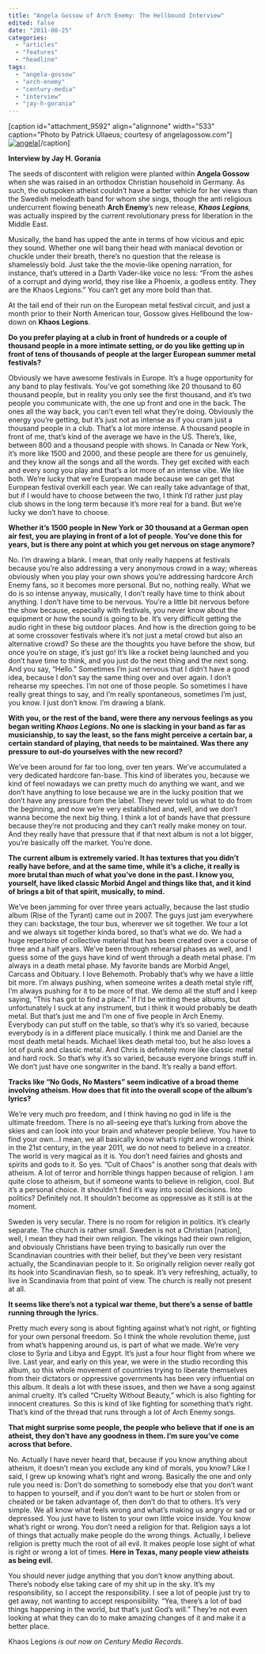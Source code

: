 ```yaml
---
title: "Angela Gossow of Arch Enemy: The Hellbound Interview"
edited: false
date: "2011-08-25"
categories:
  - "articles"
  - "features"
  - "headline"
tags:
  - "angela-gossow"
  - "arch-enemy"
  - "century-media"
  - "interview"
  - "jay-h-gorania"
---
```


\[caption id="attachment\_9592" align="alignnone" width="533" caption="Photo by Patrick Ullaeus; courtesy of angelagossow.com"\][![](http://www.hellbound.ca/wp-content/uploads/2011/08/angela-533x800.jpg "angela")](http://www.hellbound.ca/wp-content/uploads/2011/08/angela.jpg)\[/caption\]

**Interview by Jay H. Gorania**

The seeds of discontent with religion were planted within **Angela Gossow** when she was raised in an orthodox Christian household in Germany. As such, the outspoken atheist couldn’t have a better vehicle for her views than the Swedish melodeath band for whom she sings, though the anti religious undercurrent flowing beneath **Arch Enemy**’s new release, _**Khaos Legions**,_ was actually inspired by the current revolutionary press for liberation in the Middle East.

Musically, the band has upped the ante in terms of how vicious and epic they sound. Whether one will bang their head with maniacal devotion or chuckle under their breath, there’s no question that the release is shamelessly bold. Just take the the movie-like opening narration, for instance, that’s uttered in a Darth Vader-like voice no less: “From the ashes of a corrupt and dying world, they rise like a Phoenix, a godless entity. They are the Khaos Legions.” You can’t get any more bold than that.

At the tail end of their run on the European metal festival circuit, and just a month prior to their North American tour, Gossow gives Hellbound the low-down on **Khaos Legions**.

**Do you prefer playing at a club in front of hundreds or a couple of thousand people in a more intimate setting, or do you like getting up in front of tens of thousands of people at the larger European summer metal festivals?**

Obviously we have awesome festivals in Europe. It’s a huge opportunity for any band to play festivals. You’ve got something like 20 thousand to 60 thousand people, but in reality you only see the first thousand, and it’s two people you communicate with, the one up front and one in the back. The ones all the way back, you can’t even tell what they’re doing. Obviously the energy you’re getting, but it’s just not as intense as if you cram just a thousand people in a club. That’s a lot more intense. A thousand people in front of me, that’s kind of the average we have in the US. There’s, like, between 800 and a thousand people with shows. In Canada or New York, it’s more like 1500 and 2000, and these people are there for us genuinely, and they know all the songs and all the words. They get excited with each and every song you play and that’s a lot more of an intense vibe. We like both. We’re lucky that we’re European made because we can get that European festival overkill each year. We can really take advantage of that, but if I would have to choose between the two, I think I’d rather just play club shows in the long term because it’s more real for a band. But we’re lucky we don’t have to choose.

**Whether it’s 1500 people in New York or 30 thousand at a German open air fest, you are playing in front of a lot of people. You’ve done this for years, but is there any point at which you get nervous on stage anymore?**

No. I’m drawing a blank. I mean, that only really happens at festivals because you’re also addressing a very anonymous crowd in a way; whereas obviously when you play your own shows you’re addressing hardcore Arch Enemy fans, so it becomes more personal. But no, nothing really. What we do is so intense anyway, musically, I don’t really have time to think about anything. I don’t have time to be nervous. You’re a little bit nervous before the show because, especially with festivals, you never know about the equipment or how the sound is going to be. It’s very difficult getting the audio right in these big outdoor places. And how is the direction going to be at some crossover festivals where it’s not just a metal crowd but also an alternative crowd? So these are the thoughts you have before the show, but once you’re on stage, it’s just go! It’s like a rocket being launched and you don’t have time to think, and you just do the next thing and the next song. And you say, “Hello.” Sometimes I’m just nervous that I didn’t have a good idea, because I don’t say the same thing over and over again. I don’t rehearse my speeches. I’m not one of those people. So sometimes I have really great things to say, and I’m really spontaneous, sometimes I’m just, you know. I just don’t know. I’m drawing a blank.

**With you, or the rest of the band, were there any nervous feelings as you began writing _Khaos Legions_. No one is slacking in your band as far as musicianship, to say the least, so the fans might perceive a certain bar, a certain standard of playing, that needs to be maintained. Was there any pressure to out-do yourselves with the new record?**

We’ve been around for far too long, over ten years. We’ve accumulated a very dedicated hardcore fan-base. This kind of liberates you, because we kind of feel nowadays we can pretty much do anything we want, and we don’t have anything to lose because we are in the lucky position that we don’t have any pressure from the label. They never told us what to do from the beginning, and now we’re very established and, well, and we don’t wanna become the next big thing. I think a lot of bands have that pressure because they’re not producing and they can’t really make money on tour. And they really have that pressure that if that next album is not a lot bigger, you’re basically off the market. You’re done.

**The current album is extremely varied. It has textures that you didn’t really have before, and at the same time, while it’s a cliche, it really is more brutal than much of what you’ve done in the past. I know you, yourself, have liked classic Morbid Angel and things like that, and it kind of brings a bit of that spirit, musically, to mind.**

We’ve been jamming for over three years actually, because the last studio album (Rise of the Tyrant) came out in 2007. The guys just jam everywhere they can: backstage, the tour bus, wherever we sit together. We tour a lot and we always sit together kinda bored, so that’s what we do. We had a huge repertoire of collective material that has been created over a course of three and a half years. We’ve been through rehearsal phases as well, and I guess some of the guys have kind of went through a death metal phase. I’m always in a death metal phase. My favorite bands are Morbid Angel, Carcass and Obituary. I love Behemoth. Probably that’s why we have a little bit more. I’m always pushing, when someone writes a death metal style riff, I’m always pushing for it to be more of that. We demo all the stuff and I keep saying, “This has got to find a place.” If I’d be writing these albums, but unfortunately I suck at any instrument, but i think it would probably be death metal. But that’s just me and I’m one of five people in Arch Enemy. Everybody can put stuff on the table, so that’s why it’s so varied, because everybody is in a different place musically. I think me and Daniel are the most death metal heads. Michael likes death metal too, but he also loves a lot of punk and classic metal. And Chris is definitely more like classic metal and hard rock. So that’s why it’s so varied, because everyone brings stuff in. We don’t just have one songwriter in the band. It’s really a band effort.

**Tracks like “No Gods, No Masters” seem indicative of a broad theme involving atheism. How does that fit into the overall scope of the album’s lyrics?**

We’re very much pro freedom, and I think having no god in life is the ultimate freedom. There is no all-seeing eye that’s lurking from above the skies and can look into your brain and whatever people believe. You have to find your own...I mean, we all basically know what’s right and wrong. I think in the 21st century, in the year 2011, we do not need to believe in a creator. The world is very magical as it is. You don’t need fairies and ghosts and spirits and gods to it. So yes. ”Cult of Chaos” is another song that deals with atheism. A lot of terror and horrible things happen because of religion. I am quite close to atheism, but if someone wants to believe in religion, cool. But it’s a personal choice. It shouldn’t find it’s way into social decisions. Into politics? Definitely not. It shouldn’t become as oppressive as it still is at the moment.

Sweden is very secular. There is no room for religion in politics. It’s clearly separate. The church is rather small. Sweden is not a Christian \[nation\], well, I mean they had their own religion. The vikings had their own religion, and obviously Christians have been trying to basically run over the Scandinavian countries with their belief, but they’ve been very resistant actually, the Scandinavian people to it. So originally religion never really got its hook into Scandinavian flesh, so to speak. It’s very refreshing, actually, to live in Scandinavia from that point of view. The church is really not present at all.

**It seems like there’s not a typical war theme, but there’s a sense of battle running through the lyrics.**

Pretty much every song is about fighting against what’s not right, or fighting for your own personal freedom. So I think the whole revolution theme, just from what’s happening around us, is part of what we made. We’re very close to Syria and Libya and Egypt. It’s just a four hour flight from where we live. Last year, and early on this year, we were in the studio recording this album, so this whole movement of countries trying to liberate themselves from their dictators or oppressive governments has been very influential on this album. It deals a lot with these issues, and then we have a song against animal cruelty. It’s called “Cruelty Without Beauty,” which is also fighting for innocent creatures. So this is kind of like fighting for something that’s right. That’s kind of the thread that runs through a lot of Arch Enemy songs.

**That might surprise some people, the people who believe that if one is an atheist, they don’t have any goodness in them. I’m sure you’ve come across that before.**

No. Actually I have never heard that, because if you know anything about atheism, it doesn’t mean you exclude any kind of morals, you know? Like I said, I grew up knowing what’s right and wrong. Basically the one and only rule you need is: Don’t do something to somebody else that you don’t want to happen to yourself, and if you don’t want to be hurt or stolen from or cheated or be taken advantage of, then don’t do that to others. It’s very simple. We all know what feels wrong and what’s making us angry or sad or depressed. You just have to listen to your own little voice inside. You know what’s right or wrong. You don’t need a religion for that. Religion says a lot of things that actually make people do the wrong things. Actually, I believe religion is pretty much the root of all evil. It makes people lose sight of what is right or wrong a lot of times. **Here in Texas, many people view atheists as being evil.**

You should never judge anything that you don’t know anything about. There’s nobody else taking care of my shit up in the sky. It’s my responsibility, so I accept the responsibility. I see a lot of people just try to get away, not wanting to accept responsibility. “Yea, there’s a lot of bad things happening in the world, but that’s just God’s will.” They’re not even looking at what they can do to make amazing changes of it and make it a better place.

Khaos Legions _is out now on Century Media Records._
